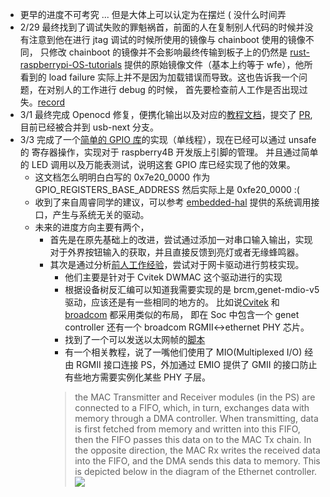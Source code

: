 - 更早的进度不可考究 ... 但是大体上可以认定为在摆烂 ( 没什么时间弄
- 2/29 最终找到了调试失败的罪魁祸首，前面的人在复制别人代码的时候并没有注意到他在进行 jtag 调试的时候所使用的镜像与 chainboot 使用的镜像不同，
只修改 chainboot 的镜像并不会影响最终传输到板子上的仍然是 [rust-raspberrypi-OS-tutorials](https://github.com/rust-embedded/rust-raspberrypi-OS-tutorials)
提供的原始镜像文件（基本上约等于 wfe），他所看到的 load failure 实际上并不是因为加载错误而导致。这也告诉我一个问题，在对别人的工作进行 debug 的时候，
首先要检查前人工作是否出现过失。[record](https://jackyliu16.bitbucket.io/jtag-load-failure-debug-cn/) 
- 3/1 最终完成 Openocd 修复，便携化输出以及对应的[教程文档](https://bitbucket.org/jackyliu16/blog/src/master/content/jtag-debug-in-raspi4.md)，提交了 [PR](https://github.com/arceos-usb/arceos_experiment/pull/11), 目前已经被合并到 usb-next 分支。
- 3/3 完成了一个[简单的 GPIO 库](https://bitbucket.org/jackyliu16/arceos/commits/06efd8ba8dc1592cc678d07eb6cdb4740d48e3d9)的实现（单线程），现在已经可以通过 unsafe 的 寄存器操作，实现对于 raspberry4B 开发版上引脚的管理。 
并且通过简单的 LED 调用以及万能表测试，说明这套 GPIO 库已经实现了他的效果。
    - 这文档怎么明明白白写的 0x7e20_0000 作为 GPIO_REGISTERS_BASE_ADDRESS 然后实际上是 0xfe20_0000 :(
    - 收到了来自周睿同学的建议，可以参考 [embedded-hal](https://github.com/rust-embedded/embedded-hal) 提供的系统调用接口，产生与系统无关的驱动。
    - 未来的进度方向主要有两个，
        - 首先是在原先基础上的改进，尝试通过添加一对串口输入输出，实现对于外界按钮输入的获取，并且直接反馈到亮灯或者无缘蜂鸣器。
        - 其次是通过分析[前人工作经验](https://github.com/orgs/rcore-os/discussions/30)，尝试对于网卡驱动进行剪枝实现。
            - 他们主要是针对于 Cvitek DWMAC 这个驱动进行的实现
            - 根据设备树反汇编可以知道我需要实现的是 brcm,genet-mdio-v5 驱动，应该还是有一些相同的地方的。
            比如说[Cvitek](https://github.com/orgs/rcore-os/discussions/30#discussioncomment-6745603) 和 [broadcom](https://forums.raspberrypi.com/viewtopic.php?t=294815#p1779679) 都采用类似的布局，
            即在 Soc 中包含一个 genet controller 还有一个 broadcom RGMII<->ethernet PHY 芯片。
            - 找到了一个可以发送以太网帧的[脚本](https://github.com/coding-fans/netcode/tree/master/src/c/sendether)
            - 有一个相关教程，说了一嘴他们使用了 MIO(Multiplexed I/O) 经由 RGMII 接口连接 PS，外加通过 EMIO 提供了 GMII 的接口防止有些地方需要实例化某些 PHY 子层。
            > the MAC Transmitter and Receiver modules (in the PS) are connected to a FIFO, which, in turn, exchanges data with memory through a DMA controller. When transmitting, data is first fetched from memory and written into this FIFO, then the FIFO passes this data on to the MAC Tx chain. In the opposite direction, the MAC Rx writes the received data into the FIFO, and the DMA sends this data to memory. This is depicted below in the diagram of the Ethernet controller.
            ![](https://igorfreire-personal-page.s3.us-east-1.amazonaws.com/wp-content/uploads/2016/11/07203043/1000base_t_osi_relationship_802_3_clause_40-1536x1188.png)

            

